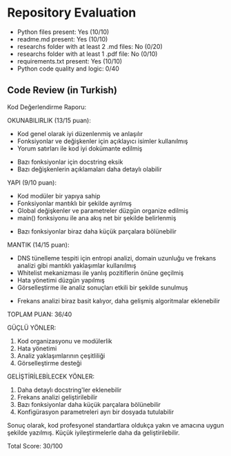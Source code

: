 
# Repository Evaluation

- Python files present: Yes (10/10)
- readme.md present: Yes (10/10)
- researchs folder with at least 2 .md files: No (0/20)
- researchs folder with at least 1 .pdf file: No (0/10)
- requirements.txt present: Yes (10/10)
- Python code quality and logic: 0/40

## Code Review (in Turkish)
Kod Değerlendirme Raporu:

OKUNABILIRLIK (13/15 puan):
+ Kod genel olarak iyi düzenlenmiş ve anlaşılır
+ Fonksiyonlar ve değişkenler için açıklayıcı isimler kullanılmış
+ Yorum satırları ile kod iyi dokümante edilmiş
- Bazı fonksiyonlar için docstring eksik
- Bazı değişkenlerin açıklamaları daha detaylı olabilir

YAPI (9/10 puan):
+ Kod modüler bir yapıya sahip
+ Fonksiyonlar mantıklı bir şekilde ayrılmış
+ Global değişkenler ve parametreler düzgün organize edilmiş
+ main() fonksiyonu ile ana akış net bir şekilde belirlenmiş
- Bazı fonksiyonlar biraz daha küçük parçalara bölünebilir

MANTIK (14/15 puan):
+ DNS tünelleme tespiti için entropi analizi, domain uzunluğu ve frekans analizi gibi mantıklı yaklaşımlar kullanılmış
+ Whitelist mekanizması ile yanlış pozitiflerin önüne geçilmiş
+ Hata yönetimi düzgün yapılmış
+ Görselleştirme ile analiz sonuçları etkili bir şekilde sunulmuş
- Frekans analizi biraz basit kalıyor, daha gelişmiş algoritmalar eklenebilir

TOPLAM PUAN: 36/40

GÜÇLÜ YÖNLER:
1. Kod organizasyonu ve modülerlik
2. Hata yönetimi
3. Analiz yaklaşımlarının çeşitliliği
4. Görselleştirme desteği

GELİŞTİRİLEBİLECEK YÖNLER:
1. Daha detaylı docstring'ler eklenebilir
2. Frekans analizi geliştirilebilir
3. Bazı fonksiyonlar daha küçük parçalara bölünebilir
4. Konfigürasyon parametreleri ayrı bir dosyada tutulabilir

Sonuç olarak, kod profesyonel standartlara oldukça yakın ve amacına uygun şekilde yazılmış. Küçük iyileştirmelerle daha da geliştirilebilir.

Total Score: 30/100
